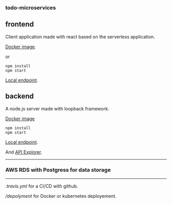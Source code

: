 ### todo-microservices

## frontend

Client application made with react based on the serverless application.

[Docker image](https://hub.docker.com/r/vahatra/frontend).

or 

```
npm install
npm start
```
[Local endpoint](http://localhost:3000).

## backend

A node.js server made with loopback framework.

[Docker image](https://hub.docker.com/r/vahatra/backend)

```
npm install
npm start
```

[Local endpoint](http://localhost:3001).

And [API Explorer](http://localhost:3001/explorer).

---
### AWS RDS with Postgress for data storage
---

*.travis.yml* for a CI/CD with github.

*/depolyment* for Docker or kubernetes deployement.